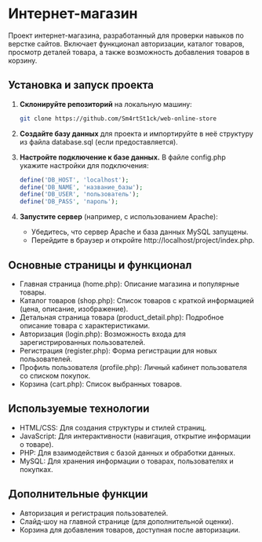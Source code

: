 # Интернет-магазин

Проект интернет-магазина, разработанный для проверки навыков по верстке сайтов. Включает функционал авторизации, каталог товаров, просмотр деталей товара, а также возможность добавления товаров в корзину.


## Установка и запуск проекта

1. **Склонируйте репозиторий** на локальную машину:
    ```bash
   git clone https://github.com/Sm4rtSt1ck/web-online-store

2. **Создайте базу данных** для проекта и импортируйте в неё структуру из файла database.sql (если предоставляется).

3. **Настройте подключение к базе данных.** В файле config.php укажите настройки для подключения:
    ```php
    define('DB_HOST', 'localhost');
    define('DB_NAME', 'название_базы');
    define('DB_USER', 'пользователь');
    define('DB_PASS', 'пароль');

4. **Запустите сервер** (например, с использованием Apache):
    - Убедитесь, что сервер Apache и база данных MySQL запущены.
    - Перейдите в браузер и откройте http://localhost/project/index.php.


## Основные страницы и функционал
- Главная страница (home.php): Описание магазина и популярные товары.
- Каталог товаров (shop.php): Список товаров с краткой информацией (цена, описание, изображение).
- Детальная страница товара (product_detail.php): Подробное описание товара с характеристиками.
- Авторизация (login.php): Возможность входа для зарегистрированных пользователей.
- Регистрация (register.php): Форма регистрации для новых пользователей.
- Профиль пользователя (profile.php): Личный кабинет пользователя со списком покупок.
- Корзина (cart.php): Список выбранных товаров.

## Используемые технологии
- HTML/CSS: Для создания структуры и стилей страниц.
- JavaScript: Для интерактивности (навигация, открытие информации о товаре).
- PHP: Для взаимодействия с базой данных и обработки данных.
- MySQL: Для хранения информации о товарах, пользователях и покупках.

## Дополнительные функции
- Авторизация и регистрация пользователей.
- Слайд-шоу на главной странице (для дополнительной оценки).
- Корзина для добавления товаров, доступная после авторизации.